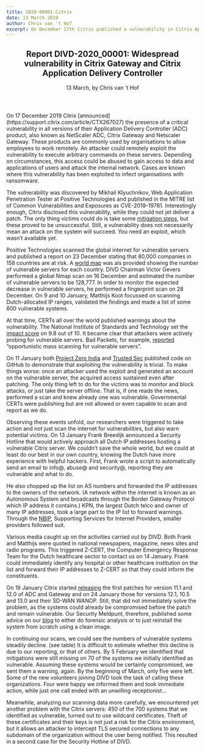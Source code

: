```yaml
---
title: 2020-00001-Citrix
date: 13 March 2020
author: Chris van 't Hof
excerpt: On December 17th Citrix published a vulnerability in Citrix Application Delivery Controller (ADC) products. These products are also known as NetScaler ADC, Citrix Gateway en Netscaler Gateway. Exploitation of the vulnerability allows an attack to execute arbirary command’s on these servers. DIVDs Security Hotline scaned the Dutch IP range and reported to the owners. 
---
```

<header>
    <h2>Report DIVD-2020_00001: Widespread vulnerability in Citrix Gateway and Citrix Application Delivery Controller</h2>
    <span>13 March, by Chris van 't Hof</span>
</header>
On 17 December 2019 Citrix [announced](https://support.citrix.com/article/CTX267027) the presence of a critical vulnerability in all versions of their Application Delivery Controller (ADC) product, also known as  NetScaler ADC, Citrix Gateway and Netscaler Gateway. These products are commonly used by organisations to allow employees to work remotely. An attacker could remotely exploit the vulnerability to execute arbitrary commands on these servers. Depending on circumstances, this access could be abused to gain access to data and applications of users and attack the internal network. Cases are known where this vulnerability has been exploited to infect organisations with ransomware.
 
The vulnerability was discovered by Mikhail Klyuchnikov, Web Application Penetration Tester at Positive Technologies and published in the MITRE list of Common Vulnerabilities and Exposures as CVE-2019-19781. Interestingly enough, Citrix disclosed this vulnerability, while they could not jet deliver a patch. The only thing victims could do is take some [mitigation steps](https://support.citrix.com/article/CTX267679), but these proved to be unsuccessful. Still, a vulnerability does not necessarily mean an attack on the system will succeed. You need an exploit, which wasn’t available yet.
 
Positive Technologies scanned the global internet for vulnerable servers and published a report on 23 December stating that 80,000 companies in 158 countries are at risk. A [world map](https://www.ptsecurity.com/ww-en/about/news/citrix-vulnerability-allows-criminals-to-hack-networks-of-80000-companies/) was als provided showing the number of vulnerable servers for each country. DIVD Chairman Victor Gevers performed a global Nmap scan on 16 December and estimated the number of vulnerable servers to be 128,777. In order to monitor the expected decrease in vulnerable servers, he performed a fingerprint scan on 28 December. On 9 and 10 January, Matthijs Koot focussed on scanning  Dutch-allocated IP ranges, validated the findings and made a list of some 600 vulnerable systems.
 
At that time, CERTs all over the world published warnings about the vulnerability. The National Institute of Standards and Technology set the [impact score](https://nvd.nist.gov/vuln/detail/CVE-2019-19781) on 9.8 out of 10. It became clear that attackers were actively probing for vulnerable servers. Bad Packets, for example, [reported](https://badpackets.net/over-25000-citrix-netscaler-endpoints-vulnerable-to-cve-2019-19781/) “opportunistic mass scanning for vulnerable servers”. 
 
On 11 January both [Project Zero India](https://github.com/projectzeroindia/CVE-2019-19781) and [Trusted Sec](https://github.com/trustedsec/cve-2019-19781) published code on GitHub to demonstrate that exploiting the vulnerability is trivial. To make things worse: once an attacker used the exploit and generated an account on the vulnerable server, the acquired access sustained even after patching. The only thing left to do for the victims was to monitor and block attacks, or just take the server offline. That is, if one reads the news, performed a scan and knew already one was vulnerable. Governmental CERTs were publishing but are not allowed or even capable to scan and report as we do. 
 
Observing these events unfold, our researchers were triggered to take action and not just scan the internet for vulnerabilities, but also warn potential victims. On 13 January Frank Breedijk announced a Security Hotline that would actively approach all Dutch IP addresses hosting a vulnerable Citrix server. We couldn’t save the whole world, but we could at least do our best in our own country, knowing the Dutch have more experience with helpful hackers. First, Frank wrote a script to automatically send an email to info@, abuse@ and security@, reporting they are vulnerable and what to do.
 
He also chopped up the list on AS numbers and forwarded the IP addresses to the owners of the network. (A network within the internet is known as an Autonomous System and broadcasts through the Border Gateway Protocol which IP address it contains.) KPN, the largest Dutch telco and owner of many IP addresses, took a large part to the IP list to forward warnings. Through the [NBIP](https://www.nbip.nl/en/), Supporting Services for Internet Providers, smaller providers followed suit.
 
Various media caught up on the activities carried out by DIVD. Both Frank and Matthijs were quoted in national newspapers, magazine, news sites and radio programs. This triggered Z-CERT, the Computer Emergency Response Team for the Dutch healthcare sector to contact us on 14 January. Frank could immediately identify any hospital or other healthcare institution on the list and forward their IP addresses to Z-CERT so that they could inform the constituents.  
 
On 19 January Citrix started [releasing](https://www.citrix.com/blogs/2020/01/19/vulnerability-update-first-permanent-fixes-available-timeline-accelerated/) the first patches for version 11.1 and 12.0 of ADC and Gateway and on 24 January those for versions 12.1, 10.5 and 13.0 and their SD-WAN WANOP. Still, that did not immediately solve the problem, as the systems could already be compromised before the patch and remain vulnerable. Our Security Meldpunt, therefore, published some advice on our [blog](https://www.securitymeldpunt.nl/2020/01/15/How-to-check-your-Citrix-gateway/) to either do forensic analysis or to just reinstall the system from scratch using a clean image.
 
In continuing our scans, we could see the numbers of vulnerable systems steadily decline. (see table) It is difficult to estimate whether this decline is due to our reporting, or that of others. By 5 February we identified that mitigations were still missing on 70 of the systems we initially identified as vulnerable. Assuming these systems would be certainly compromised, we sent them a warning, again. By the beginning of March, only five were left. Some of the new volunteers joining DIVD took the task of calling these organizations. Four were happy we informed them and took immediate action, while just one call ended with an unwilling receptionist…
 
Meanwhile, analyzing our scanning data more carefully, we encountered yet another problem with the Citrix servers: 450 of the 700 systems that we identified as vulnerable, turned out to use wildcard certificates. Theft of these certificates and their keys is not just a risk for the Citrix environment, but it allows an attacker to intercept TLS secured connections to any subdomain of the organization without the user being notified. This resulted in a second case for the Security Hotline of DIVD.


